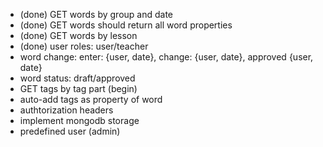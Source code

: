 * (done) GET words by group and date
* (done) GET words should return all word properties
* (done) GET words by lesson
* (done) user roles: user/teacher
* word change: enter: {user, date}, change: {user, date}, approved {user, date}
* word status: draft/approved
* GET tags by tag part (begin)
* auto-add tags as property of word
* authtorization headers
* implement mongodb storage
* predefined user (admin)
